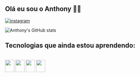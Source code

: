 ## Olá eu sou o Anthony 👋🏼

[![instagram](https://img.shields.io/badge/Instagram-E4405F?style=for-the-badge&logo=instagram&logoColor=white)](https://www.instagram.com/anthony_praado/profilecard/?igsh=c3Vmdjh5NWU1cHE1)

![Anthony's GitHub stats](https://github-readme-stats.vercel.app/api?username=Arpa4yMaracas&show_icons=true&theme=transparent)

## Tecnologias que ainda estou aprendendo:
<div style="display: inline_block"><br/>
<img height="40" width="30" src="https://cdn.jsdelivr.net/gh/devicons/devicon@latest/icons/c/c-original.svg" />
<img height="40" width="30" src="https://cdn.jsdelivr.net/gh/devicons/devicon@latest/icons/html5/html5-original.svg" />
<img height="40" width="30" src="https://cdn.jsdelivr.net/gh/devicons/devicon@latest/icons/css3/css3-original.svg" />
<img height="40" width="30" src = "https://github.com/user-attachments/assets/79dac517-cee4-4268-bcb4-a7c79e0972f8" />
</div>

##

